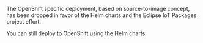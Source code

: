 The OpenShift specific deployment, based on source-to-image concept, has been
dropped in favor of the Helm charts and the Eclipse IoT Packages project effort.

You can still deploy to OpenShift using the Helm charts.
